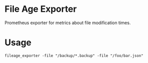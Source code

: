 # File Age Exporter

Prometheus exporter for metrics about file modification times.

# Usage

```
fileage_exporter -file "/backup/*.backup" -file "/foo/bar.json"
```
